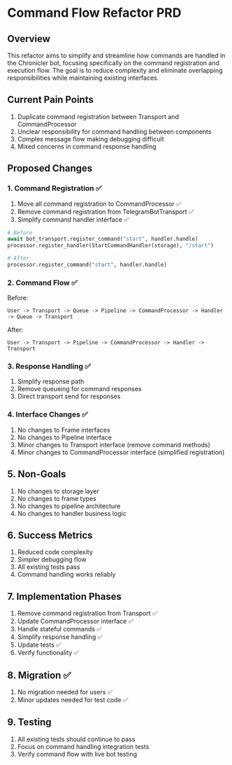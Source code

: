 # Command Flow Refactor PRD

## Overview
This refactor aims to simplify and streamline how commands are handled in the Chronicler bot, focusing specifically on the command registration and execution flow. The goal is to reduce complexity and eliminate overlapping responsibilities while maintaining existing interfaces.

## Current Pain Points
1. Duplicate command registration between Transport and CommandProcessor
2. Unclear responsibility for command handling between components
3. Complex message flow making debugging difficult
4. Mixed concerns in command response handling

## Proposed Changes

### 1. Command Registration ✅
1. Move all command registration to CommandProcessor ✅
2. Remove command registration from TelegramBotTransport ✅
3. Simplify command handler interface ✅

```python
# Before
await bot_transport.register_command("start", handler.handle)
processor.register_handler(StartCommandHandler(storage), "/start")

# After
processor.register_command("start", handler.handle)
```

### 2. Command Flow ✅
Before:
```
User -> Transport -> Queue -> Pipeline -> CommandProcessor -> Handler -> Queue -> Transport
```

After:
```
User -> Transport -> Pipeline -> CommandProcessor -> Handler -> Transport
```

### 3. Response Handling ✅
1. Simplify response path
2. Remove queueing for command responses
3. Direct transport send for responses

### 4. Interface Changes ✅
1. No changes to Frame interfaces
2. No changes to Pipeline interface
3. Minor changes to Transport interface (remove command methods)
4. Minor changes to CommandProcessor interface (simplified registration)

## 5. Non-Goals
1. No changes to storage layer
2. No changes to frame types
3. No changes to pipeline architecture
4. No changes to handler business logic

## 6. Success Metrics
1. Reduced code complexity
2. Simpler debugging flow
3. All existing tests pass
4. Command handling works reliably

## 7. Implementation Phases
1. Remove command registration from Transport ✅
2. Update CommandProcessor interface ✅
3. Handle stateful commands ✅
4. Simplify response handling ✅
5. Update tests ✅
6. Verify functionality ✅

## 8. Migration ✅
1. No migration needed for users ✅
2. Minor updates needed for test code ✅

## 9. Testing
1. All existing tests should continue to pass
2. Focus on command handling integration tests
3. Verify command flow with live bot testing 